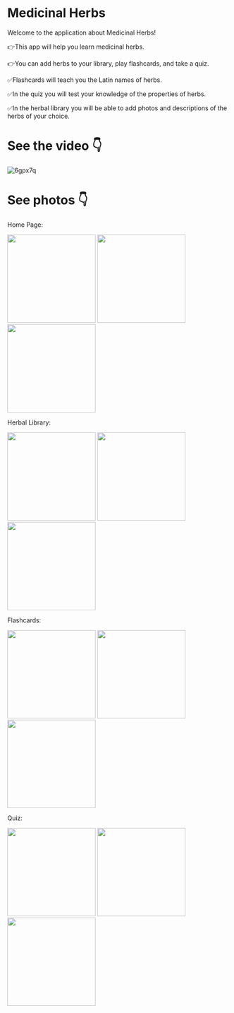 # Medicinal Herbs

Welcome to the application about Medicinal Herbs!  

👉This app will help you learn medicinal herbs.

👉You can add herbs to your library, play flashcards, and take a quiz.

✅Flashcards will teach you the Latin names of herbs.

✅In the quiz you will test your knowledge of the properties of herbs.

✅In the herbal library you will be able to add photos and descriptions of the herbs of your choice.


# See the video 👇

![6gpx7q](https://user-images.githubusercontent.com/100914676/169263579-f6c07119-dd3e-4fd5-999b-750c0ea5263b.gif)

# See photos 👇

Home Page:

<img src="assets/screenshots/screenshot2.png" width=200>    <img src="assets/screenshots/screenshot13.png" width=200>  <img src="assets/screenshots/screenshot1.png" width=200>   

Herbal Library:

<img src="assets/screenshots/screenshot3.png" width=200>    <img src="assets/screenshots/screenshot4.png" width=200>   <img src="assets/screenshots/screenshot5.png" width=200>  


Flashcards:

<img src="assets/screenshots/screenshot11.png" width=200>   <img src="assets/screenshots/screenshot7.png" width=200>  <img src="assets/screenshots/screenshot12.png" width=200> 

Quiz:

<img src="assets/screenshots/screenshot8.png" width=200>   <img src="assets/screenshots/screenshot9.png" width=200>   <img src="assets/screenshots/screenshot10.png" width=200> 
 
